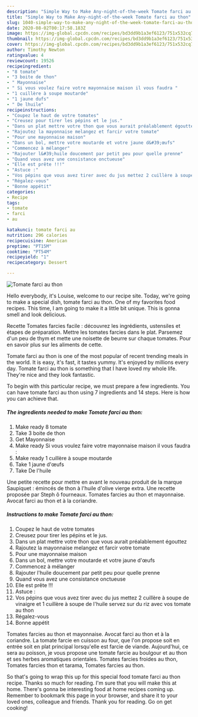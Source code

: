 ```yaml
---
description: "Simple Way to Make Any-night-of-the-week Tomate farci au thon"
title: "Simple Way to Make Any-night-of-the-week Tomate farci au thon"
slug: 1040-simple-way-to-make-any-night-of-the-week-tomate-farci-au-thon
date: 2020-08-02T00:17:58.183Z
image: https://img-global.cpcdn.com/recipes/bd3dd9b1a3ef6123/751x532cq70/tomate-farci-au-thon-photo-principale-de-la-recette.jpg
thumbnail: https://img-global.cpcdn.com/recipes/bd3dd9b1a3ef6123/751x532cq70/tomate-farci-au-thon-photo-principale-de-la-recette.jpg
cover: https://img-global.cpcdn.com/recipes/bd3dd9b1a3ef6123/751x532cq70/tomate-farci-au-thon-photo-principale-de-la-recette.jpg
author: Timothy Newton
ratingvalue: 4
reviewcount: 19526
recipeingredient:
- "8 tomate"
- "3 boite de thon"
- " Mayonnaise"
- " Si vous voulez faire votre mayonnaise maison il vous faudra "
- "1 cuillère à soupe moutarde"
- "1 jaune dufs"
- " De lhuile"
recipeinstructions:
- "Coupez le haut de votre tomates"
- "Creusez pour tirer les pépins et le jus."
- "Dans un plat mettre votre thon que vous aurait préalablement égouttez"
- "Rajoutez la mayonnaise melangez et farcir votre tomate"
- "Pour une mayonnaise maison"
- "Dans un bol, mettre votre moutarde et votre jaune d&#39;œufs"
- "Commencez à mélanger"
- "Rajouter l&#39;huile doucement par petit peu pour quelle prenne"
- "Quand vous avez une consistance onctueuse"
- "Elle est prête !!!"
- "Astuce :"
- "Vos pépins que vous avez tirer avec du jus mettez 2 cuillère à soupe de vinaigre et 1 cuillère à soupe de l&#39;huile servez sur du riz avec vos tomate au thon"
- "Régalez-vous"
- "Bonne appétit"
categories:
- Recipe
tags:
- tomate
- farci
- au

katakunci: tomate farci au 
nutrition: 296 calories
recipecuisine: American
preptime: "PT15M"
cooktime: "PT54M"
recipeyield: "1"
recipecategory: Dessert

---
```



![Tomate farci au thon](https://img-global.cpcdn.com/recipes/bd3dd9b1a3ef6123/751x532cq70/tomate-farci-au-thon-photo-principale-de-la-recette.jpg)

Hello everybody, it's Louise, welcome to our recipe site. Today, we're going to make a special dish, tomate farci au thon. One of my favorites food recipes. This time, I am going to make it a little bit unique. This is gonna smell and look delicious.

Recette Tomates farcies facile : découvrez les ingrédients, ustensiles et étapes de préparation. Mettre les tomates farcies dans le plat. Parsemez d&#39;un peu de thym et mette une noisette de beurre sur chaque tomates. Pour en savoir plus sur les aliments de cette.

Tomate farci au thon is one of the most popular of recent trending meals in the world. It is easy, it's fast, it tastes yummy. It's enjoyed by millions every day. Tomate farci au thon is something that I have loved my whole life. They're nice and they look fantastic.


To begin with this particular recipe, we must prepare a few ingredients. You can have tomate farci au thon using 7 ingredients and 14 steps. Here is how you can achieve that.

<!--inarticleads1-->

##### The ingredients needed to make Tomate farci au thon:

1. Make ready 8 tomate
1. Take 3 boite de thon
1. Get  Mayonnaise
1. Make ready  Si vous voulez faire votre mayonnaise maison il vous faudra :
1. Make ready 1 cuillère à soupe moutarde
1. Take 1 jaune d&#39;œufs
1. Take  De l&#39;huile


Une petite recette pour mettre en avant le nouveau produit de la marque Saupiquet : émincés de thon à l&#39;huile d&#39;olive vierge extra. Une recette proposée par Steph ô fourneaux. Tomates farcies au thon et mayonnaise. Avocat farci au thon et à la coriandre. 

<!--inarticleads2-->

##### Instructions to make Tomate farci au thon:

1. Coupez le haut de votre tomates
1. Creusez pour tirer les pépins et le jus.
1. Dans un plat mettre votre thon que vous aurait préalablement égouttez
1. Rajoutez la mayonnaise melangez et farcir votre tomate
1. Pour une mayonnaise maison
1. Dans un bol, mettre votre moutarde et votre jaune d&#39;œufs
1. Commencez à mélanger
1. Rajouter l&#39;huile doucement par petit peu pour quelle prenne
1. Quand vous avez une consistance onctueuse
1. Elle est prête !!!
1. Astuce :
1. Vos pépins que vous avez tirer avec du jus mettez 2 cuillère à soupe de vinaigre et 1 cuillère à soupe de l&#39;huile servez sur du riz avec vos tomate au thon
1. Régalez-vous
1. Bonne appétit


Tomates farcies au thon et mayonnaise. Avocat farci au thon et à la coriandre. La tomate farcie en cuisson au four, que l&#39;on propose soit en entrée soit en plat principal lorsqu&#39;elle est farcie de viande. Aujourd&#39;hui, ce sera au poisson, je vous propose une tomate farcie au boulgour et au thon et ses herbes aromatiques orientales. Tomates farcies froides au thon, Tomates farcies thon et tarama, Tomates farcies au thon. 

So that's going to wrap this up for this special food tomate farci au thon recipe. Thanks so much for reading. I'm sure that you will make this at home. There's gonna be interesting food at home recipes coming up. Remember to bookmark this page in your browser, and share it to your loved ones, colleague and friends. Thank you for reading. Go on get cooking!
